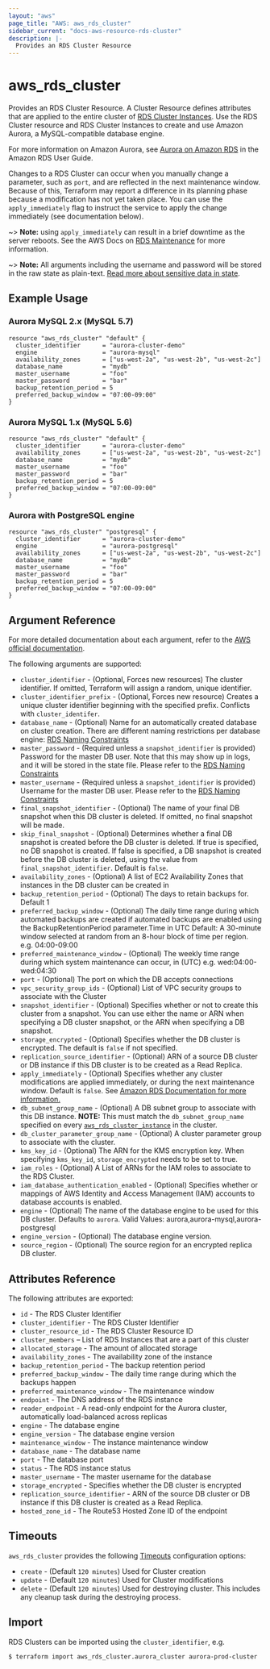 ```yaml
---
layout: "aws"
page_title: "AWS: aws_rds_cluster"
sidebar_current: "docs-aws-resource-rds-cluster"
description: |-
  Provides an RDS Cluster Resource
---
```


# aws_rds_cluster

Provides an RDS Cluster Resource. A Cluster Resource defines attributes that are
applied to the entire cluster of [RDS Cluster Instances][3]. Use the RDS Cluster
resource and RDS Cluster Instances to create and use Amazon Aurora, a MySQL-compatible
database engine.

For more information on Amazon Aurora, see [Aurora on Amazon RDS][2] in the Amazon RDS User Guide.

Changes to a RDS Cluster can occur when you manually change a
parameter, such as `port`, and are reflected in the next maintenance
window. Because of this, Terraform may report a difference in its planning
phase because a modification has not yet taken place. You can use the
`apply_immediately` flag to instruct the service to apply the change immediately
(see documentation below).

~> **Note:** using `apply_immediately` can result in a
brief downtime as the server reboots. See the AWS Docs on [RDS Maintenance][4]
for more information.

~> **Note:** All arguments including the username and password will be stored in the raw state as plain-text.
[Read more about sensitive data in state](/docs/state/sensitive-data.html).

## Example Usage

### Aurora MySQL 2.x (MySQL 5.7)

```hcl
resource "aws_rds_cluster" "default" {
  cluster_identifier      = "aurora-cluster-demo"
  engine                  = "aurora-mysql"
  availability_zones      = ["us-west-2a", "us-west-2b", "us-west-2c"]
  database_name           = "mydb"
  master_username         = "foo"
  master_password         = "bar"
  backup_retention_period = 5
  preferred_backup_window = "07:00-09:00"
}
```

### Aurora MySQL 1.x (MySQL 5.6)

```hcl
resource "aws_rds_cluster" "default" {
  cluster_identifier      = "aurora-cluster-demo"
  availability_zones      = ["us-west-2a", "us-west-2b", "us-west-2c"]
  database_name           = "mydb"
  master_username         = "foo"
  master_password         = "bar"
  backup_retention_period = 5
  preferred_backup_window = "07:00-09:00"
}
```

### Aurora with PostgreSQL engine

```hcl
resource "aws_rds_cluster" "postgresql" {
  cluster_identifier      = "aurora-cluster-demo"
  engine                  = "aurora-postgresql"
  availability_zones      = ["us-west-2a", "us-west-2b", "us-west-2c"]
  database_name           = "mydb"
  master_username         = "foo"
  master_password         = "bar"
  backup_retention_period = 5
  preferred_backup_window = "07:00-09:00"
}
```

## Argument Reference

For more detailed documentation about each argument, refer to
the [AWS official documentation](https://docs.aws.amazon.com/cli/latest/reference/rds/create-db-cluster.html).

The following arguments are supported:

* `cluster_identifier` - (Optional, Forces new resources) The cluster identifier. If omitted, Terraform will assign a random, unique identifier.
* `cluster_identifier_prefix` - (Optional, Forces new resource) Creates a unique cluster identifier beginning with the specified prefix. Conflicts with `cluster_identifer`.
* `database_name` - (Optional) Name for an automatically created database on cluster creation. There are different naming restrictions per database engine: [RDS Naming Constraints][5]
* `master_password` - (Required unless a `snapshot_identifier` is provided) Password for the master DB user. Note that this may
    show up in logs, and it will be stored in the state file. Please refer to the [RDS Naming Constraints][5]
* `master_username` - (Required unless a `snapshot_identifier` is provided) Username for the master DB user. Please refer to the [RDS Naming Constraints][5]
* `final_snapshot_identifier` - (Optional) The name of your final DB snapshot
    when this DB cluster is deleted. If omitted, no final snapshot will be
    made.
* `skip_final_snapshot` - (Optional) Determines whether a final DB snapshot is created before the DB cluster is deleted. If true is specified, no DB snapshot is created. If false is specified, a DB snapshot is created before the DB cluster is deleted, using the value from `final_snapshot_identifier`. Default is `false`.
* `availability_zones` - (Optional) A list of EC2 Availability Zones that
  instances in the DB cluster can be created in
* `backup_retention_period` - (Optional) The days to retain backups for. Default
1
* `preferred_backup_window` - (Optional) The daily time range during which automated backups are created if automated backups are enabled using the BackupRetentionPeriod parameter.Time in UTC
Default: A 30-minute window selected at random from an 8-hour block of time per region. e.g. 04:00-09:00
* `preferred_maintenance_window` - (Optional) The weekly time range during which system maintenance can occur, in (UTC) e.g. wed:04:00-wed:04:30
* `port` - (Optional) The port on which the DB accepts connections
* `vpc_security_group_ids` - (Optional) List of VPC security groups to associate
  with the Cluster
* `snapshot_identifier` - (Optional) Specifies whether or not to create this cluster from a snapshot. You can use either the name or ARN when specifying a DB cluster snapshot, or the ARN when specifying a DB snapshot.
* `storage_encrypted` - (Optional) Specifies whether the DB cluster is encrypted. The default is `false` if not specified.
* `replication_source_identifier` - (Optional) ARN of a source DB cluster or DB instance if this DB cluster is to be created as a Read Replica.
* `apply_immediately` - (Optional) Specifies whether any cluster modifications
     are applied immediately, or during the next maintenance window. Default is
     `false`. See [Amazon RDS Documentation for more information.](https://docs.aws.amazon.com/AmazonRDS/latest/UserGuide/Overview.DBInstance.Modifying.html)
* `db_subnet_group_name` - (Optional) A DB subnet group to associate with this DB instance. **NOTE:** This must match the `db_subnet_group_name` specified on every [`aws_rds_cluster_instance`](/docs/providers/aws/r/rds_cluster_instance.html) in the cluster.
* `db_cluster_parameter_group_name` - (Optional) A cluster parameter group to associate with the cluster.
* `kms_key_id` - (Optional) The ARN for the KMS encryption key. When specifying `kms_key_id`, `storage_encrypted` needs to be set to true.
* `iam_roles` - (Optional) A List of ARNs for the IAM roles to associate to the RDS Cluster.
* `iam_database_authentication_enabled` - (Optional) Specifies whether or mappings of AWS Identity and Access Management (IAM) accounts to database accounts is enabled.
* `engine` - (Optional) The name of the database engine to be used for this DB cluster. Defaults to `aurora`. Valid Values: aurora,aurora-mysql,aurora-postgresql
* `engine_version` - (Optional) The database engine version.
* `source_region` - (Optional) The source region for an encrypted replica DB cluster.

## Attributes Reference

The following attributes are exported:

* `id` - The RDS Cluster Identifier
* `cluster_identifier` - The RDS Cluster Identifier
* `cluster_resource_id` - The RDS Cluster Resource ID
* `cluster_members` – List of RDS Instances that are a part of this cluster
* `allocated_storage` - The amount of allocated storage
* `availability_zones` - The availability zone of the instance
* `backup_retention_period` - The backup retention period
* `preferred_backup_window` - The daily time range during which the backups happen
* `preferred_maintenance_window` - The maintenance window
* `endpoint` - The DNS address of the RDS instance
* `reader_endpoint` - A read-only endpoint for the Aurora cluster, automatically
load-balanced across replicas
* `engine` - The database engine
* `engine_version` - The database engine version
* `maintenance_window` - The instance maintenance window
* `database_name` - The database name
* `port` - The database port
* `status` - The RDS instance status
* `master_username` - The master username for the database
* `storage_encrypted` - Specifies whether the DB cluster is encrypted
* `replication_source_identifier` - ARN of the source DB cluster or DB instance if this DB cluster is created as a Read Replica.
* `hosted_zone_id` - The Route53 Hosted Zone ID of the endpoint

[1]: https://docs.aws.amazon.com/AmazonRDS/latest/UserGuide/Overview.Replication.html
[2]: https://docs.aws.amazon.com/AmazonRDS/latest/UserGuide/CHAP_Aurora.html
[3]: /docs/providers/aws/r/rds_cluster_instance.html
[4]: https://docs.aws.amazon.com/AmazonRDS/latest/UserGuide/USER_UpgradeDBInstance.Maintenance.html
[5]: http://docs.aws.amazon.com/AmazonRDS/latest/UserGuide/CHAP_Limits.html#RDS_Limits.Constraints

## Timeouts

`aws_rds_cluster` provides the following
[Timeouts](/docs/configuration/resources.html#timeouts) configuration options:

- `create` - (Default `120 minutes`) Used for Cluster creation
- `update` - (Default `120 minutes`) Used for Cluster modifications
- `delete` - (Default `120 minutes`) Used for destroying cluster. This includes
any cleanup task during the destroying process.

## Import

RDS Clusters can be imported using the `cluster_identifier`, e.g.

```
$ terraform import aws_rds_cluster.aurora_cluster aurora-prod-cluster
```
